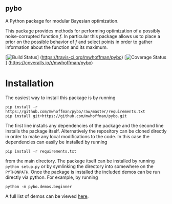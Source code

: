pybo
----

A Python package for modular Bayesian optimization.

This package provides methods for performing optimization of a possibly
noise-corrupted function *f*. In particular this package allows us to place
a prior on the possible behavior of *f* and select points in order to gather
information about the function and its maximum.

[![Build Status](https://api.travis-ci.org/mwhoffman/pybo.svg?branch=master)]
(https://travis-ci.org/mwhoffman/pybo)
[![Coverage Status](https://coveralls.io/repos/mwhoffman/pybo/badge.png)]
(https://coveralls.io/r/mwhoffman/pybo)

Installation
============

The easiest way to install this package is by running

    pip install -r https://github.com/mwhoffman/pybo/raw/master/requirements.txt
    pip install git+https://github.com/mwhoffman/pybo.git

The first line installs any dependencies of the package and the second line
installs the package itself. Alternatively the repository can be cloned directly
in order to make any local modifications to the code. In this case the
dependencies can easily be installed by running

    pip install -r requirements.txt

from the main directory. The package itself can be installed by running `python
setup.py` or by symlinking the directory into somewhere on the `PYTHONPATH`.
Once the package is installed the included demos can be run directly via python.
For example, by running

    python -m pybo.demos.beginner

A full list of demos can be viewed [here](pybo/demos).

